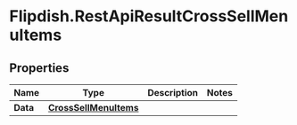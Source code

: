 # Flipdish.RestApiResultCrossSellMenuItems

## Properties

Name | Type | Description | Notes
------------ | ------------- | ------------- | -------------
**Data** | [**CrossSellMenuItems**](CrossSellMenuItems.md) |  | 


